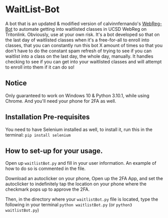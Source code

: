 # WaitList-Bot
A bot that is an updated &amp; modified version of calvinnfernando's [WebReg-Bot](https://github.com/calvinnfernando/WebReg-Bot) to automate getting into waitlisted classes in UCSD WebReg on Tritonlink.
Obviously, use at your own risk. It's a bot developed so that on the last day of waitlisted classes when it's a free-for-all to enroll into classes, that you can constantly run this bot X amount of times so that you don't have to do the constant spam refresh of trying to see if you can waitlist into a class on the last day, the whole day, manually. It handles checking to see if you can get into your waitlisted classes and will attempt to enroll into them if it can do so!

## Notice
Only guaranteed to work on Windows 10 & Python 3.10.1, while using Chrome. And you'll need your phone for 2FA as well.

## Installation Pre-requisites
You need to have Selenium installed as well, to install it, run this in the terminal:
`pip install selenium`

## How to set-up for your usage.
Open up `waitlistBot.py` and fill in your user information. An example of how to do so is commented in the file.

Download an autoclicker on your phone, Open up the 2FA App, and set the autoclicker to indefinitely tap the location on your phone where the checkmark pops up to approve the 2FA.

Then, in the directory where your `waitlistBot.py` file is located, type the following in your terminal
`python waitlistBot.py` (or `python3 waitlistBot.py`)
